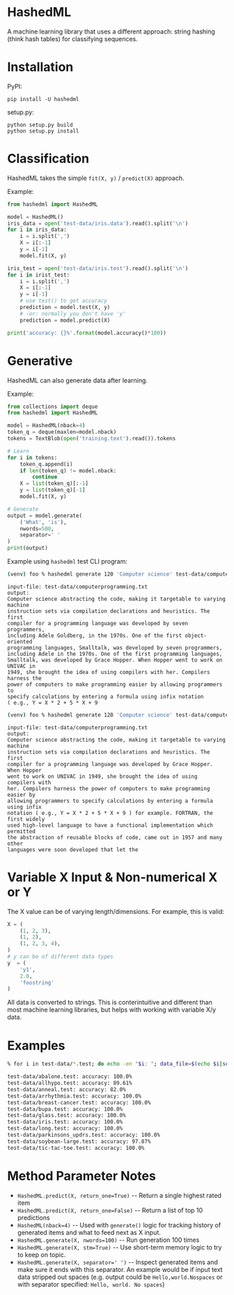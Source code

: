 # HashedML
A machine learning library that uses a different approach: string hashing
(think hash tables) for classifying sequences.

# Installation

PyPI:
```
pip install -U hashedml
```

setup.py:
```
python setup.py build
python setup.py install
```

# Classification
HashedML takes the simple `fit(X, y)` / `predict(X)` approach.

Example:

```python
from hashedml import HashedML

model = HashedML()
iris_data = open('test-data/iris.data').read().split('\n')
for i in iris_data:
    i = i.split(',')
    X = i[:-1]
    y = i[-1]
    model.fit(X, y)

iris_test = open('test-data/iris.test').read().split('\n')
for i in irist_test:
    i = i.split(',')
    X = i[:-1]
    y = i[-1]
    # use test() to get accuracy
    prediction = model.test(X, y)
    # -or: normally you don't have 'y'
    prediction = model.predict(X)

print('accuracy: {}%'.format(model.accuracy()*100))

```

# Generative
HashedML can also generate data after learning.

Example:

```python
from collections import deque
from hashedml import HashedML

model = HashedML(nback=4)
token_q = deque(maxlen=model.nback)
tokens = TextBlob(open('training.text').read()).tokens

# Learn
for i in tokens:
    token_q.append(i)
    if len(token_q) != model.nback:
        continue
    X = list(token_q)[:-1]
    y = list(token_q)[-1]
    model.fit(X, y)

# Generate
output = model.generate(
    ('What', 'is'),
    nwords=500,
    separator=' '
)
print(output)
```

Example using `hashedml` test CLI program:
```bash
(venv) foo % hashedml generate 120 'Computer science' test-data/computerprogramming.txt
```
```
input-file: test-data/computerprogramming.txt
output:
Computer science abstracting the code, making it targetable to varying machine
instruction sets via compilation declarations and heuristics. The first
compiler for a programming language was developed by seven programmers,
including Adele Goldberg, in the 1970s. One of the first object-oriented
programming languages, Smalltalk, was developed by seven programmers,
including Adele in the 1970s. One of the first programming languages,
Smalltalk, was developed by Grace Hopper. When Hopper went to work on UNIVAC in
1949, she brought the idea of using compilers with her. Compilers harness the
power of computers to make programming easier by allowing programmers to
specify calculations by entering a formula using infix notation
( e.g., Y = X * 2 + 5 * X + 9
```
```bash
(venv) foo % hashedml generate 120 'Computer science' test-data/computerprogramming.txt
```
```
input-file: test-data/computerprogramming.txt
output:
Computer science abstracting the code, making it targetable to varying machine
instruction sets via compilation declarations and heuristics. The first
compiler for a programming language was developed by Grace Hopper. When Hopper
went to work on UNIVAC in 1949, she brought the idea of using compilers with
her. Compilers harness the power of computers to make programming easier by
allowing programmers to specify calculations by entering a formula using infix
notation ( e.g., Y = X * 2 + 5 * X + 9 ) for example. FORTRAN, the first widely
used high-level language to have a functional implementation which permitted
the abstraction of reusable blocks of code, came out in 1957 and many other
languages were soon developed that let the
```

# Variable X Input & Non-numerical X or Y
The X value can be of varying length/dimensions. For example, this is valid:
```python
X = (
    (1, 2, 3),
    (1, 2),
    (1, 2, 3, 4),
)
# y can be of different data types
y  = (
    'y1',
    2.0,
    'foostring'
)
```

All data is converted to strings. This is conterintuitive and different than
most machine learning libraries, but helps with working with variable X/y data.

# Examples

```bash
% for i in test-data/*.test; do echo -en "$i: "; data_file=$(echo $i|sed 's/.test/.data/g'); hashedml classify $data_file $i ; done

test-data/abalone.test: accuracy: 100.0%
test-data/allhypo.test: accuracy: 89.61%
test-data/anneal.test: accuracy: 82.0%
test-data/arrhythmia.test: accuracy: 100.0%
test-data/breast-cancer.test: accuracy: 100.0%
test-data/bupa.test: accuracy: 100.0%
test-data/glass.test: accuracy: 100.0%
test-data/iris.test: accuracy: 100.0%
test-data/long.test: accuracy: 100.0%
test-data/parkinsons_updrs.test: accuracy: 100.0%
test-data/soybean-large.test: accuracy: 97.87%
test-data/tic-tac-toe.test: accuracy: 100.0%
```

# Method Parameter Notes

* `HashedML.predict(X, return_one=True)` -- Return a single highest rated item
* `HashedML.predict(X, return_one=False)` -- Return a list of top 10 predictions
* `HashedML(nback=4)` -- Used with `generate()` logic for tracking history of
    generated items and what to feed next as X input.
* `HashedML.generate(X, nwords=100)` -- Run generation 100 times
* `HashedML.generate(X, stm=True)` -- Use short-term memory logic to try to keep
    on topic.
* `HashedML.generate(X, separator=' ')` -- Inspect generated items and make sure
    it ends with this separator. An example would be if input text data
    stripped out spaces (e.g. output could be `Hello,world.Nospaces` or with
    separator specified: `Hello, world. No spaces`)
